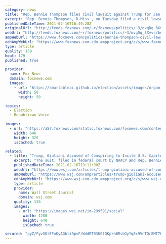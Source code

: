 ```yaml
---
category: news
title: "Rep. Bennie Thompson files civil lawsuit against Trump for Jan. 6 riot: 'We must hold him accountable'"
excerpt: "Rep. Bennie Thompson, D-Miss., on Tuesday filed a civil lawsuit against former President Trump, accusing him of inciting the deadly Jan. 6 Capitol riot and conspiring with attorney Rudy Giuliani and extremist groups to stop Congress from certifying President Biden's Electoral College win."
publishedDateTime: 2021-02-16T16:49:28Z
originalUrl: "http://feeds.foxnews.com/~r/foxnews/politics/~3/ovgDq_3Xvvs/bennie-thompson-civil-lawsuit-trump-capitol-riot-giuliani"
webUrl: "http://feeds.foxnews.com/~r/foxnews/politics/~3/ovgDq_3Xvvs/bennie-thompson-civil-lawsuit-trump-capitol-riot-giuliani"
ampWebUrl: "https://www.foxnews.com/politics/bennie-thompson-civil-lawsuit-trump-capitol-riot-giuliani.amp"
cdnAmpWebUrl: "https://www-foxnews-com.cdn.ampproject.org/c/s/www.foxnews.com/politics/bennie-thompson-civil-lawsuit-trump-capitol-riot-giuliani.amp"
type: article
quality: 159
heat: 179
published: true

provider:
  name: Fox News
  domain: foxnews.com
  images:
    - url: "https://smartableai.github.io/election/assets/images/organizations/foxnews.com-50x50.jpg"
      width: 50
      height: 50

topics:
  - Election
  - Republican Voice

images:
  - url: "https://a57.foxnews.com/static.foxnews.com/foxnews.com/content/uploads/2020/08/640/320/Bennie-Thompson.jpg?ve=1&tl=1"
    width: 640
    height: 320
    isCached: true

related:
  - title: "Trump, Giuliani Accused of Conspiring to Incite U.S. Capitol Riot in New Lawsuit"
    excerpt: "The suit, filed in federal court by NAACP and Rep. Bennie Thompson (D., Miss.), also names the Proud Boys and Oath Keepers."
    publishedDateTime: 2021-02-16T19:11:00Z
    webUrl: "https://www.wsj.com/articles/trump-giuliani-accused-of-conspiring-to-incite-a-riot-in-new-lawsuit-11613491170"
    ampWebUrl: "https://www.wsj.com/amp/articles/trump-giuliani-accused-of-conspiring-to-incite-a-riot-in-new-lawsuit-11613491170"
    cdnAmpWebUrl: "https://www-wsj-com.cdn.ampproject.org/c/s/www.wsj.com/amp/articles/trump-giuliani-accused-of-conspiring-to-incite-a-riot-in-new-lawsuit-11613491170"
    type: article
    provider:
      name: Wall Street Journal
      domain: wsj.com
    quality: 130
    images:
      - url: "https://images.wsj.net/im-299591/social"
        width: 1280
        height: 640
        isCached: true

secured: "pyZ/FyvOUtEFoKyAGbli9pvF/WddET03UGtQKpkh0RsbOyYq8x9VnTQr8MT7O86Yt3hdaEnf3HMddH7ZtZjlGo3ONVwWWCgymLZa3//n1t11U8cGH2igb4Xchrz8x2tVFxW+lpTekUAA56o9URqovbKip0N0H8YtVaum+PVFCa6wd88nL6m7vhetch9IMIECcOflR20DkPqw74yqJrdIxYt5AAkS7icT6ay+phUJhLwWL9zEi0omAjIz2gvOFPQ/rzGYlpdWW9eJV2dIeSV7oKr1wPOUPW4SkEMTxIWGEinpLJUooV9GPXIlae3tE8V8veGXFiuYO06dUCN2r2KpJiXaCVdba5w5tkKp8/y6ahc=;EF9LDZT2luV0ze4/0s/pUw=="
---
```


